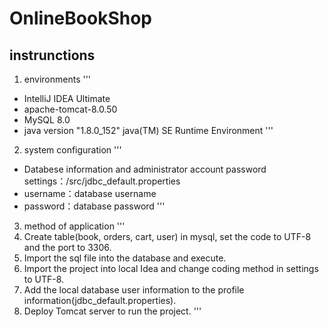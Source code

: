 # OnlineBookShop
## instrunctions
1. environments
'''
- IntelliJ IDEA Ultimate
- apache-tomcat-8.0.50
- MySQL 8.0
- java version "1.8.0_152" java(TM) SE Runtime Environment
'''
2. system configuration
'''
- Databese information and administrator account password settings：/src/jdbc_default.properties
- username：database username
- password：database password
'''
3. method of application
'''
1. Create table(book, orders, cart, user) in mysql, set the code to UTF-8 and the port to 3306.
2. Import the sql file into the database and execute.
3. Import the project into local Idea and change coding method in settings to UTF-8.
4. Add the local database user information to the profile information(jdbc_default.properties).
5. Deploy Tomcat server to run the project.
'''
